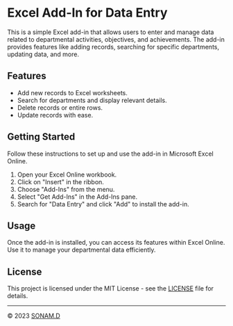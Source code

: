 # Excel Add-In for Data Entry

This is a simple Excel add-in that allows users to enter and manage data related to departmental activities, objectives, and achievements. The add-in provides features like adding records, searching for specific departments, updating data, and more.

## Features
- Add new records to Excel worksheets.
- Search for departments and display relevant details.
- Delete records or entire rows.
- Update records with ease.

## Getting Started
Follow these instructions to set up and use the add-in in Microsoft Excel Online.

1. Open your Excel Online workbook.
2. Click on "Insert" in the ribbon.
3. Choose "Add-Ins" from the menu.
4. Select "Get Add-Ins" in the Add-Ins pane.
5. Search for "Data Entry" and click "Add" to install the add-in.

## Usage
Once the add-in is installed, you can access its features within Excel Online. Use it to manage your departmental data efficiently.

## License
This project is licensed under the MIT License - see the [LICENSE](LICENSE) file for details.

---

&copy; 2023 [SONAM.D](https://github.com/yourusername)

